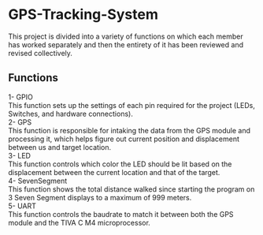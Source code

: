 # GPS-Tracking-System
This project is divided into a variety of functions on which each member has worked separately and then the entirety of it has been reviewed and revised collectively.
## Functions
1- GPIO\
  This function sets up the settings of each pin required for the project (LEDs, Switches, and hardware connections).\
2- GPS\
  This function is responsible for intaking the data from the GPS module and processing it, which helps figure out current position and displacement between us and target location.\
3- LED\
  This function controls which color the LED should be lit based on the displacement between the current location and that of the target.\
4- SevenSegment\
  This function shows the total distance walked since starting the program on 3 Seven Segment displays to a maximum of 999 meters.\
5- UART\
  This function controls the baudrate to match it between both the GPS module and the TIVA C M4 microprocessor.
